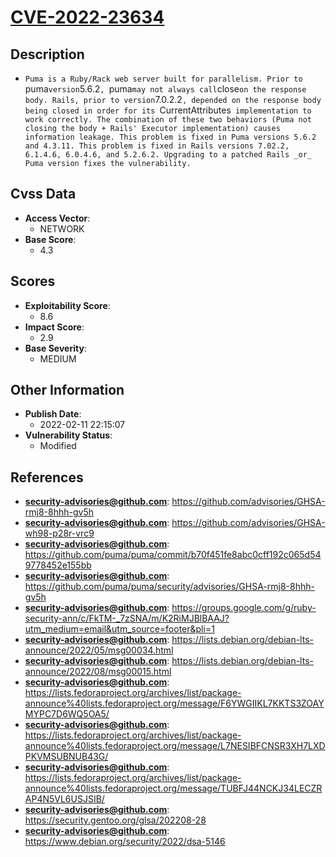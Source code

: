 
# [CVE-2022-23634](https://github.com/advisories/GHSA-rmj8-8hhh-gv5h)

## Description

- `Puma is a Ruby/Rack web server built for parallelism. Prior to `puma` version `5.6.2`, `puma` may not always call `close` on the response body. Rails, prior to version `7.0.2.2`, depended on the response body being closed in order for its `CurrentAttributes` implementation to work correctly. The combination of these two behaviors (Puma not closing the body + Rails' Executor implementation) causes information leakage. This problem is fixed in Puma versions 5.6.2 and 4.3.11. This problem is fixed in Rails versions 7.02.2, 6.1.4.6, 6.0.4.6, and 5.2.6.2. Upgrading to a patched Rails _or_ Puma version fixes the vulnerability.`

## Cvss Data

- **Access Vector**:
  - NETWORK
- **Base Score**:
  - 4.3

## Scores

- **Exploitability Score**:
  - 8.6
- **Impact Score**:
  - 2.9
- **Base Severity**:
  - MEDIUM

## Other Information

- **Publish Date**:
  - 2022-02-11 22:15:07
- **Vulnerability Status**:
  - Modified

## References

- **security-advisories@github.com**: https://github.com/advisories/GHSA-rmj8-8hhh-gv5h
- **security-advisories@github.com**: https://github.com/advisories/GHSA-wh98-p28r-vrc9
- **security-advisories@github.com**: https://github.com/puma/puma/commit/b70f451fe8abc0cff192c065d549778452e155bb
- **security-advisories@github.com**: https://github.com/puma/puma/security/advisories/GHSA-rmj8-8hhh-gv5h
- **security-advisories@github.com**: https://groups.google.com/g/ruby-security-ann/c/FkTM-_7zSNA/m/K2RiMJBlBAAJ?utm_medium=email&utm_source=footer&pli=1
- **security-advisories@github.com**: https://lists.debian.org/debian-lts-announce/2022/05/msg00034.html
- **security-advisories@github.com**: https://lists.debian.org/debian-lts-announce/2022/08/msg00015.html
- **security-advisories@github.com**: https://lists.fedoraproject.org/archives/list/package-announce%40lists.fedoraproject.org/message/F6YWGIIKL7KKTS3ZOAYMYPC7D6WQ5OA5/
- **security-advisories@github.com**: https://lists.fedoraproject.org/archives/list/package-announce%40lists.fedoraproject.org/message/L7NESIBFCNSR3XH7LXDPKVMSUBNUB43G/
- **security-advisories@github.com**: https://lists.fedoraproject.org/archives/list/package-announce%40lists.fedoraproject.org/message/TUBFJ44NCKJ34LECZRAP4N5VL6USJSIB/
- **security-advisories@github.com**: https://security.gentoo.org/glsa/202208-28
- **security-advisories@github.com**: https://www.debian.org/security/2022/dsa-5146
